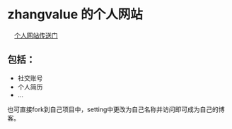 # zhangvalue 的个人网站  
    
<a href="https://zhangvalue.github.io/zhangvalue.github.io/ "  target="_blank" >个人网站传送门</a> 



## 包括：
- 社交账号
- 个人简历
- ... 


也可直接fork到自己项目中，setting中更改为自己名称并访问即可成为自己的博客。 

